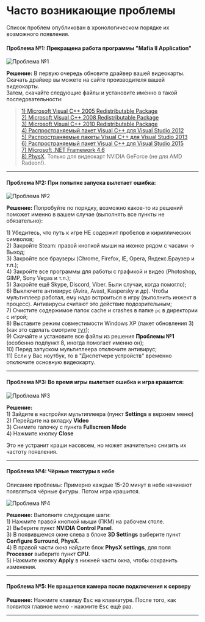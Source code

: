 # Часто возникающие проблемы

Список проблем опубликован в хронологическом порядке их возможного появления.


#### Проблема №1: Прекращена работа программы "Mafia II Application"

![Проблема №1](https://s6.wampi.ru/2018/06/26/trouble6.png)

**Решение:** В первую очередь обновите драйвер вашей видеокарты. Скачать драйвер вы можете на сайте производителя вашей видеокарты.  
Затем, скачайте следующие файлы и установите именно в такой последовательности:

> [1\) Microsoft Visual C++ 2005 Redistributable Package ](https://www.microsoft.com/en-us/download/details.aspx?id=3387)  
> [2\) Microsoft Visual C++ 2008 Redistributable Package](https://www.microsoft.com/ru-ru/download/details.aspx?id=29)  
> [3\) Microsoft Visual C++ 2010 Redistributable Package](https://www.microsoft.com/ru-ru/download/details.aspx?id=5555)  
> [4\) Распространяемый пакет Visual C++ для Visual Studio 2012](https://www.microsoft.com/ru-ru/download/details.aspx?id=30679)  
> [5\) Распространяемые пакеты Visual C++ для Visual Studio 2013](https://www.microsoft.com/ru-RU/download/details.aspx?id=40784)  
> [6\) Распространяемый пакет Visual C++ для Visual Studio 2015 ](https://www.microsoft.com/ru-ru/download/details.aspx?id=48145)  
> [7\) Microsoft .NET Framework 4.6](https://www.microsoft.com/ru-ru/download/details.aspx?id=48130)  
> [8\) PhysX](http://www.nvidia.ru/object/physx-9.16.0318-driver-ru.html). Только для видеокарт NVIDIA GeForce (не для AMD Radeon!).

---

#### Проблема №2: При попытке запуска вылетает ошибка:

![Проблема №2](https://s6.wampi.ru/2018/06/26/trouble7.jpg)

**Решение:** Попробуйте по порядку, возможно какое-то из решений поможет именно в вашем случае \(выполнять все пункты не обязательно\):

1\) Убедитесь, что путь к игре НЕ содержит пробелов и кириллических символов;  
2\) Закройте Steam: правой кнопкой мыши на иконке рядом с часами -&gt; Выход;  
3\) Закройте все браузеры (Chrome, Firefox, IE, Opera, Яндекс.Браузер и т.п.);  
4\) Закройте все программы для работы с графикой и видео (Photoshop, GIMP, Sony Vegas и т.п.);  
5\) Закройте ещё Skype, Discord, Viber. Были случаи, когда помогло);  
6\) Выключите антивирус (Avira, Avast, Kaspersky и др). Чтобы мультиплеер работал, ему надо встроиться в игру (выполнить инжект в процесс). Антивирусы считают это действие подозрительным;  
7\) Очистите содержимое папок cache и crashes в папке `pc` в директории с игрой;  
8\) Выставите режим совместимости Windows XP \(пакет обновления 3\) (как это сделать смотрите [тут](https://i4.wampi.ru/2019/03/24/compatibility.gif));  
9\) Скачайте и установите все файлы из решения **Проблемы №1** \(особенно подпункт 8, иногда помогает именно он\);  
10\) Перед запуском мультиплеера отключите антивирус;  
11\) Если у Вас ноутбук, то в "Диспетчере устройств" временно отключите основную видеокарту.

---

#### Проблема №3: Во время игры вылетает ошибка и игра крашится:

![Проблема №3](https://s6.wampi.ru/2018/06/26/trouble8.jpg)

**Решение:**  
1\) Зайдите в настройки мультиплеера (пункт **Settings** в верхнем меню)  
2\) Перейдите на вкладку **Video**  
3\) Снимите галочку с пункта **Fullscreen Mode**  
4\) Нажмите кнопку **Close**

Это не устранит краши насовсем, но может значительно снизить их частоту появления.

---

#### Проблема №4: Чёрные текстуры в небе

Описание проблемы: Примерно каждые 15-20 минут в небе начинают появляться чёрные фигуры. Потом игра крашится.

![Проблема №4](https://s6.wampi.ru/2018/06/26/trouble9.png)

**Решение:** Выполните следующие шаги:  
1\) Нажмите правой кнопкой мыши (ПКМ) на рабочем столе.  
2\) Выберите пункт **NVIDIA Control Panel**.  
3\) В появившемся окне слева в блоке **3D Settings** выберите пункт **Configure Surround, PhysX**.  
4\) В правой части окна найдите блок **PhysX settings**, для поля **Processor** выберите пункт **CPU**.  
5\) Нажмите кнопку **Apply** в нижней части окна, чтобы сохранить изменения.

---

#### Проблема №5: Не вращается камера после подключения к серверу

**Решение:** Нажмите клавишу <kbd>Esc</kbd> на клавиатуре. После того, как появится главное меню - нажмите <kbd>Esc</kbd> ещё раз.

---
